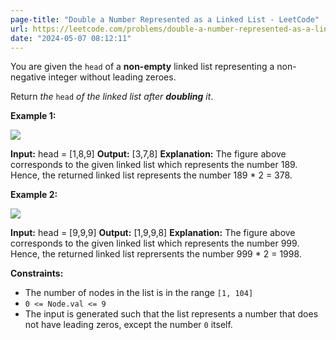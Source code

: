 ```yaml
---
page-title: "Double a Number Represented as a Linked List - LeetCode"
url: https://leetcode.com/problems/double-a-number-represented-as-a-linked-list/?envType=daily-question&envId=2024-05-07
date: "2024-05-07 08:12:11"
---
```

You are given the `head` of a **non-empty** linked list representing a non-negative integer without leading zeroes.

Return *the* `head` *of the linked list after **doubling** it*.

**Example 1:**

![](https://assets.leetcode.com/uploads/2023/05/28/example.png)

**Input:** head = \[1,8,9\]
**Output:** \[3,7,8\]
**Explanation:** The figure above corresponds to the given linked list which represents the number 189. Hence, the returned linked list represents the number 189 \* 2 = 378.

**Example 2:**

![](https://assets.leetcode.com/uploads/2023/05/28/example2.png)

**Input:** head = \[9,9,9\]
**Output:** \[1,9,9,8\]
**Explanation:** The figure above corresponds to the given linked list which represents the number 999. Hence, the returned linked list reprersents the number 999 \* 2 = 1998. 

**Constraints:**

-   The number of nodes in the list is in the range `[1, 104]`
-   `0 <= Node.val <= 9`
-   The input is generated such that the list represents a number that does not have leading zeros, except the number `0` itself.
